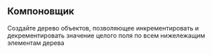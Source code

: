 ## Компоновщик

Создайте дерево объектов, позволяющее инкрементировать и декрементировать значение целого поля по всем нижележащим элементам дерева

